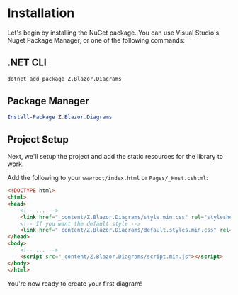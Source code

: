# Installation

Let's begin by installing the NuGet package. You can use Visual Studio's Nuget Package Manager, or one of the following commands:

## .NET CLI
```bash
dotnet add package Z.Blazor.Diagrams
```

## Package Manager
```powershell
Install-Package Z.Blazor.Diagrams
```

## Project Setup

Next, we'll setup the project and add the static resources for the library to work.

Add the following to your `wwwroot/index.html` or `Pages/_Host.cshtml`:

```html
<!DOCTYPE html>
<html>
<head>
    <!-- ... -->
    <link href="_content/Z.Blazor.Diagrams/style.min.css" rel="stylesheet" />
    <!-- If you want the default style -->
    <link href="_content/Z.Blazor.Diagrams/default.styles.min.css" rel="stylesheet" />
</head>
<body>
    <!-- ... -->
    <script src="_content/Z.Blazor.Diagrams/script.min.js"></script>
</body>
</html>
```

You're now ready to create your first diagram!
